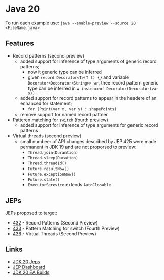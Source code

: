 # Java 20

To run each example use: `java --enable-preview --source 20 <FileName.java>`

## Features

* Record patterns (second preview)
  * added support for inference of type arguments of generic record patterns;
    * now it generic type can be inferred
    * given `record Decorator<T>(T t) {}` and variable `Decorator<Decorator<String>> wr`, thee record pattern generic type can be inferred in `w insteaceof Decorator(Decorator(var s))`
  * added support for record patterns to appear in the headere of an enhanced for statement;
    * `for (Point(var x, var y) : shapePoints)`
  * remove support for named record pattner.
* Patteren matching for `switch` (fourth preview)
  * added support for inference of type arguments for generic record patterns
* Virtual threads (second preview)
  * small numbeer of API changes described by JEP 425 were made permanent in JDK 19 and are not proporsed to preview:
    * `Thread.join(Durantion)`
    * `Thread.sleep(Duration)`
    * `Thread.threadId()`
    * `Future.resultNow()`
    * `Future.exceptionNow()`
    * `Future.state()`
    * `ExecutorSerevice` extends `AutoClosable`

## JEPs

JEPs proposed to target:

* [432](https://openjdk.java.net/jeps/432) - Record Patterns (Second Preview)
* [433](https://openjdk.java.net/jeps/433) - Pattern Matching for switch (Fourth Preview)
* [436](https://openjdk.java.net/jeps/436) - Virtual Threads (Second Preview)

## Links

* [JDK 20 Jeps](https://openjdk.java.net/projects/jdk/20/)
* [JEP Dashboard](https://bugs.openjdk.org/secure/Dashboard.jspa?selectPageId=21004)
* [JDK 20 EA Builds](https://jdk.java.net/20/)

